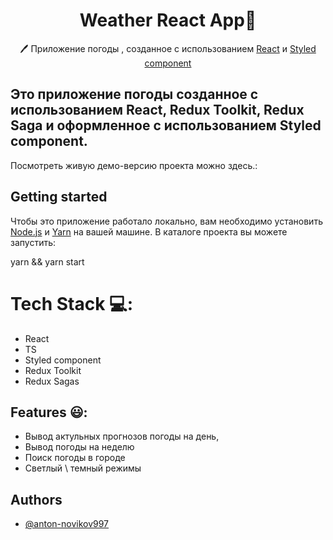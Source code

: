 <h1 align="center"> Weather React App📝</h1>  
<p align="center">
  🖊 Приложение погоды , созданное с использованием <a href="https://reactjs.org/">React</a> и <a href="[https://mantine.dev/](https://sass-lang.com/](https://styled-components.com/docs/basics)">Styled component</a>
</p>

## Это приложение погоды созданное с использованием React, Redux Toolkit, Redux Saga и оформленное с использованием Styled component.

Посмотреть живую демо-версию проекта можно здесь.: 
## Getting started

Чтобы это приложение работало локально, вам необходимо установить [Node.js](https://nodejs.org/en/) и [Yarn](https://yarnpkg.com/getting-started/install) на вашей машине.
В каталоге проекта вы можете запустить:

yarn && yarn start

# Tech Stack 💻:
- React
- TS
- Styled component
- Redux Toolkit
- Redux Sagas
  
## Features 😃:

- Вывод актульных прогнозов погоды на день, 
- Вывод погоды на неделю
- Поиск погоды в городе
- Светлый \ темный режимы
  
## Authors
- [@anton-novikov997](https://github.com/anton-novikov997?tab=repositories)
